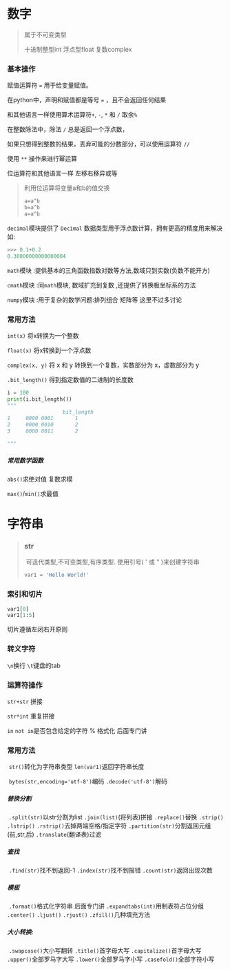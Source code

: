 # 数字

> 属于不可变类型
>
> 十进制整型int 浮点型float 复数complex

### 基本操作

赋值运算符 `=` 用于给变量赋值。

在python中，声明和赋值都是等号 `=` ，且不会返回任何结果

和其他语言一样使用算术运算符`+`, `-`, `*` 和 `/` 取余`%`

在整数除法中，除法 `/` 总是返回一个浮点数，

如果只想得到整数的结果，丢弃可能的分数部分，可以使用运算符 `//`  

使用 `**` 操作来进行幂运算 

位运算符和其他语言一样 左移右移异或等

> 利用位运算将变量a和b的值交换
>
> ```python
> a=a^b
> b=a^b
> a=a^b
> ```

`decimal`模块提供了 `Decimal` 数据类型用于浮点数计算，拥有更高的精度用来解决如:

```python
>>> 0.1+0.2
0.30000000000000004
```

`math`模块 :提供基本的三角函数指数对数等方法,数域只到实数(负数不能开方)

`cmath`模块 :同`math`模块, 数域扩充到复数 ,还提供了转换极坐标系的方法

`numpy`模块 :用于复杂的数学问题:排列组合 矩阵等 这里不过多讨论

### 常用方法

`int(x)` 将x转换为一个整数

`float(x)` 将x转换到一个浮点数

`complex(x, y)` 将 x 和 y 转换到一个复数，实数部分为 x，虚数部分为 y

`.bit_length()` 得到指定数值的二进制的长度数

```python
i = 100
print(i.bit_length())
"""
                  bit_length
1     0000 0001       1
2     0000 0010       2
3     0000 0011       2

"""
```
##### 常用数学函数

`abs()`求绝对值 复数求模

`max()`/`min()`求最值



# 字符串

> ### str
>
> ​    可迭代类型,不可变类型,有序类型.
>     使用引号( ' 或 " )来创建字符串
>
> ```python
> var1 = 'Hello World!'
> ```

### 索引和切片

 ```python
 var1[0]
 var1[1:5]
 ```
  切片遵循左闭右开原则

### 转义字符

 `\n`换行 `\t`键盘的tab

### 运算符操作

 `str+str` 拼接

 `str*int` 重复拼接

 `in`  `not in`是否包含给定的字符
 % 格式化 后面专门讲

### 常用方法

​    `str()`转化为字符串类型
    `len(var1)`返回字符串长度

​    `bytes(str,encoding='utf-8')`编码
    `.decode('utf-8')`解码

#####     替换分割

​    `.split(str)`以str分割为list
    `.join(list)`(将列表)拼接
    `.replace()`替换
    `.strip()` `.lstrip()` `.rstrip()`去掉两端空格/指定字符
    `.partition(str)`分割返回元组(前,str,后)
    `.translate`(翻译表)过滤

#####     查找

​    `.find(str)`找不到返回-1
    `.index(str)`找不到报错
    `.count(str)`返回出现次数

#####     模板

​    `.format()`格式化字符串 后面专门讲
    `.expandtabs(int)`用制表符占位分组
    `.center()` `.ljust()` `.rjust()` `.zfill()`几种填充方法

#####     大小转换:

​    `.swapcase()`大小写翻转
    `.title()`首字母大写
    `.capitalize()`首字母大写
    `.upper()`全部罗马字大写
    `.lower()`全部罗马字小写
    `.casefold()`全部字符小写


​    
​    